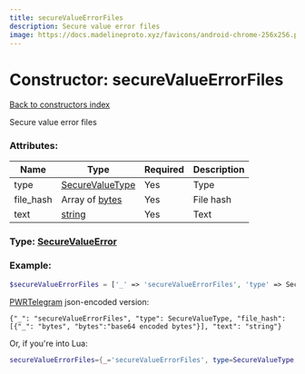 ```yaml
---
title: secureValueErrorFiles
description: Secure value error files
image: https://docs.madelineproto.xyz/favicons/android-chrome-256x256.png
---
```

# Constructor: secureValueErrorFiles  
[Back to constructors index](index.md)



Secure value error files

### Attributes:

| Name     |    Type       | Required | Description |
|----------|---------------|----------|-------------|
|type|[SecureValueType](../types/SecureValueType.md) | Yes|Type|
|file\_hash|Array of [bytes](../types/bytes.md) | Yes|File hash|
|text|[string](../types/string.md) | Yes|Text|



### Type: [SecureValueError](../types/SecureValueError.md)


### Example:

```php
$secureValueErrorFiles = ['_' => 'secureValueErrorFiles', 'type' => SecureValueType, 'file_hash' => ['bytes', 'bytes'], 'text' => 'string'];
```  

[PWRTelegram](https://pwrtelegram.xyz) json-encoded version:

```
{"_": "secureValueErrorFiles", "type": SecureValueType, "file_hash": [{"_": "bytes", "bytes":"base64 encoded bytes"}], "text": "string"}
```


Or, if you're into Lua:

```lua
secureValueErrorFiles={_='secureValueErrorFiles', type=SecureValueType, file_hash={'bytes'}, text='string'}

```


